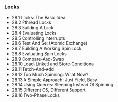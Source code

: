 ### Locks

* 28.1 Locks: The Basic Idea
* 28.2 Pthread Locks
* 28.3 Building A Lock
* 28.4 Evaluating Locks
* 28.5 Controlling Interrupts
* 28.6 Test And Set (Atomic Exchange)
* 28.7 Building A Working Spin Lock
* 28.8 Evaluating Spin Locks
* 28.9 Compare-And-Swap
* 28.10 Load-Linked and Store-Conditional
* 28.11 Fetch-And-Add
* 28.12 Too Much Spinning: What Now?
* 28.13 A Simple Approach: Just Yield, Baby
* 28.14 Using Queues: Sleeping Instead Of Spinning
* 28.15 Different OS, Different Support
* 28.16 Two-Phase Locks
